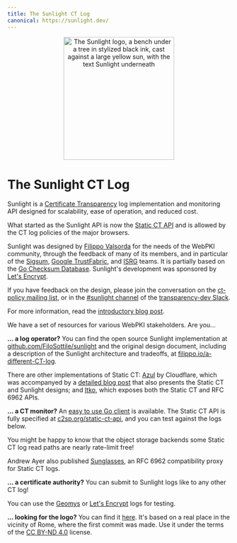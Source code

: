 ```yaml
---
title: The Sunlight CT Log
canonical: https://sunlight.dev/
---
```


<p align="center">
    <picture>
        <source srcset="images/sunlight_logo_main_negative.png" media="(prefers-color-scheme: dark)">
        <img alt="The Sunlight logo, a bench under a tree in stylized black ink, cast against a large yellow sun, with the text Sunlight underneath" width="250" height="278" src="images/sunlight_logo_main.png">
    </picture>
</p>

# The Sunlight CT Log

Sunlight is a [Certificate Transparency](https://certificate.transparency.dev/)
log implementation and monitoring API designed for scalability, ease of operation,
and reduced cost.

What started as the Sunlight API is now the [Static CT API](https://c2sp.org/static-ct-api)
and is allowed by the CT log policies of the major browsers.

Sunlight was designed by [Filippo Valsorda](https://filippo.io) for the
needs of the WebPKI community, through the feedback of many of its members,
and in particular of the [Sigsum](https://www.sigsum.org/),
[Google TrustFabric](https://transparency.dev/),
and [ISRG](https://www.isrg.org/) teams.
It is partially based on the [Go Checksum Database](https://golang.org/design/25530-sumdb).
Sunlight's development was sponsored by [Let's Encrypt](https://letsencrypt.org/).

If you have feedback on the design, please join the conversation on the
[ct-policy mailing list](https://groups.google.com/a/chromium.org/g/ct-policy),
or in the [#sunlight channel](https://transparency-dev.slack.com/archives/C06PCS2P75Y)
of the [transparency-dev Slack](https://join.slack.com/t/transparency-dev/shared_invite/zt-27pkqo21d-okUFhur7YZ0rFoJVIOPznQ).

For more information, read the
[introductory blog post](https://letsencrypt.org/2024/03/14/introducing-sunlight/).

We have a set of resources for various WebPKI stakeholders. Are you...

**... a log operator?**
You can find the open source Sunlight implementation at
[github.com/FiloSottile/sunlight](https://github.com/FiloSottile/sunlight)
and the original design document,
including a description of the Sunlight architecture and tradeoffs,
at [filippo.io/a-different-CT-log](https://filippo.io/a-different-CT-log).

There are other implementations of Static CT:
[Azul](https://github.com/cloudflare/azul) by Cloudflare, which was accompanyed by a
[detailed blog post](https://blog.cloudflare.com/azul-certificate-transparency-log)
that also presents the Static CT and Sunlight designs;
and [Itko](https://github.com/aditsachde/itko),
which exposes both the Static CT and RFC 6962 APIs.

**... a CT monitor?**
An [easy to use Go client](https://pkg.go.dev/filippo.io/sunlight#Client) is available.
The Static CT API is fully specified at [c2sp.org/static-ct-api](https://c2sp.org/static-ct-api),
and you can test against the logs below.

You might be happy to know that the object storage backends some
Static CT log read paths are nearly rate-limit free!

Andrew Ayer also published [Sunglasses](https://github.com/AGWA/sunglasses),
an RFC 6962 compatibility proxy for Static CT logs.

**... a certificate authority?** You can submit to Sunlight logs like to any other CT log!

You can use the [Geomys](https://groups.google.com/a/chromium.org/g/ct-policy/c/KCzYEIIZSxg/m/zD26fYw4AgAJ) or
[Let's Encrypt](https://letsencrypt.org/docs/ct-logs/#Sunlight) logs for testing.

**... looking for the logo?**
You can find it [here](https://drive.google.com/drive/folders/1VqDO8U-AksEoz85CcbLknucNCJl2gwZi).
It's based on a real place in the vicinity of Rome, where the first commit was made.
Use it under the terms of the [CC BY-ND 4.0](https://creativecommons.org/licenses/by-nd/4.0/) license.
